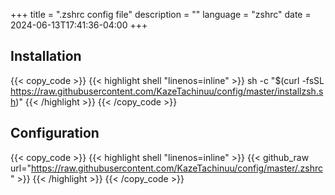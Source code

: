 +++
title = ".zshrc config file"
description = ""
language = "zshrc"
date = 2024-06-13T17:41:36-04:00
+++

## Installation
{{< copy_code >}}
{{< highlight shell "linenos=inline" >}}
sh -c "$(curl -fsSL https://raw.githubusercontent.com/KazeTachinuu/config/master/installzsh.sh)"
{{< /highlight >}}
{{< /copy_code >}}

## Configuration
{{< copy_code >}}
{{< highlight shell "linenos=inline" >}}
{{< github_raw url="https://raw.githubusercontent.com/KazeTachinuu/config/master/.zshrc" >}}
{{< /highlight >}}
{{< /copy_code >}}

